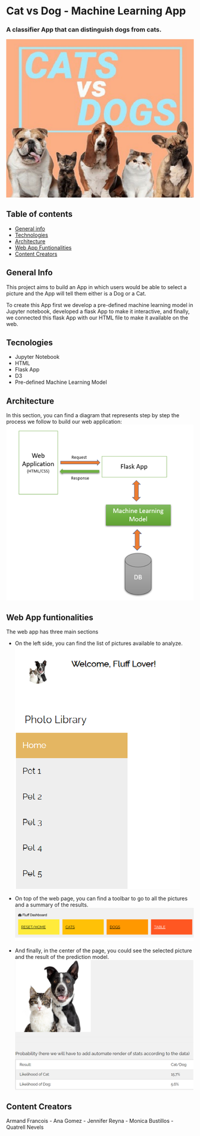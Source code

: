 # Cat vs Dog - Machine Learning App
### A classifier App that can distinguish dogs from cats.
![catgog](images/Readme_images/catdog_image.png)

## Table of contents
* [General info](#general-info)
* [Technologies](#technologies)
* [Architecture](#Architecture)
* [Web App Funtionalities](#Web-App-Funtionalities)
* [Content Creators](#Content-Creators)

## General Info
This project aims to build an App in which users would be able to select a picture and the App will tell them either is a Dog or a Cat.

To create this App first we develop a pre-defined machine learning model in Jupyter notebook, developed a flask App to make it interactive, and finally, we connected this flask App with our HTML file to make it available on the web.

## Tecnologies
* Jupyter Notebook
* HTML
* Flask App
* D3
* Pre-defined Machine Learning Model

## Architecture
In this section, you can find a diagram that represents step by step the process we follow to build our web application:
![Architecture](images/Readme_images/Architecture.png)

## Web App funtionalities
The web app has three main sections

* On the left side, you can find the list of pictures available to analyze.
![library](images/Readme_images/Library.png)

* On top of the web page, you can find a toolbar to go to all the pictures and a summary of the results.
![toolbar](images/Readme_images/Toolbar.png)

* And finally, in the center of the page, you could see the selected picture and the result of the prediction model.
![prediction](images/Readme_images/Chart.png)

## Content Creators
Armand Francois - Ana Gomez - Jennifer Reyna - Monica Bustillos - Quatrell Nevels

